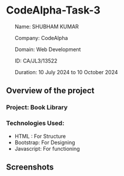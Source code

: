 # CodeAlpha-Task-3

<ul>Name: SHUBHAM KUMAR</ul>
<ul>Company: CodeAlpha</ul>
<ul>Domain: Web Development</ul>
<ul>ID: CA/JL3/13522</ul>
<ul>Duration: 10 July 2024 to 10 October 2024</ul>

<h2>Overview of the project</h2>
<h3>Project: Book Library</h3>
<h3>Technologies Used:</h3>
<ul>
  <li>HTML : For Structure</li>
   <li>Bootstrap: For Designing</li>
   <li>Javascript: For functioning</li>
</ul>



<h2>Screenshots</h2>
